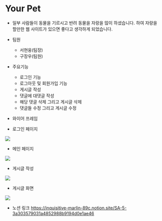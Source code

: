 # Your Pet

- 일부 사람들이 동물을 기르시고 반려 동물을 자랑을 많이 하셨습니다. 하여 자랑을 할만한 웹 사이트가 있으면 좋다고 생각하게 되었습니다.

- 팀원
    + 서현웅(팀장)
    + 구장우(팀원)  
    
- 주요기능
    + 로그인 기능
    + 로그아웃 및 회원가입 기능
    + 게시글 작성
    + 댓글에 대댓글 작성
    + 해당 댓글 삭제 그리고 게시글 삭제
    + 댓글들 수정 그리고 게시글 수정

- 와이어 프레임

- 로그인 페이지

![](https://velog.velcdn.com/images/sddsk/post/e8deacba-1240-40aa-95b2-de8901e77400/image.png)

- 메인 페이지

![](https://velog.velcdn.com/images/sddsk/post/0c7916e6-2ad1-49ce-b59e-0dd391032516/image.png)

- 게시글 작성

![](https://velog.velcdn.com/images/sddsk/post/793812f1-e819-4b59-80d7-a6416d0f5048/image.png)    

- 게시글 화면

![](https://velog.velcdn.com/images/sddsk/post/435658fc-79d5-46c7-8412-4e4b7c30e262/image.png)


- 노션 링크
https://inquisitive-marlin-89c.notion.site/SA-5-3a303579031a4852988b9194d0e1ae46